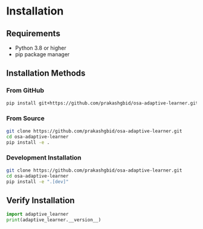 # Installation

## Requirements

- Python 3.8 or higher
- pip package manager

## Installation Methods

### From GitHub

```bash
pip install git+https://github.com/prakashgbid/osa-adaptive-learner.git
```

### From Source

```bash
git clone https://github.com/prakashgbid/osa-adaptive-learner.git
cd osa-adaptive-learner
pip install -e .
```

### Development Installation

```bash
git clone https://github.com/prakashgbid/osa-adaptive-learner.git
cd osa-adaptive-learner
pip install -e ".[dev]"
```

## Verify Installation

```python
import adaptive_learner
print(adaptive_learner.__version__)
```
